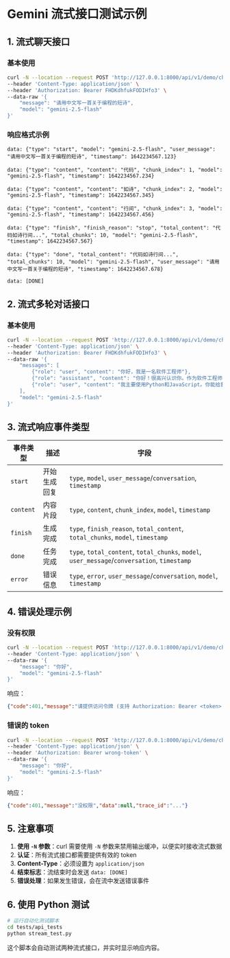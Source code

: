 # Gemini 流式接口测试示例

## 1. 流式聊天接口

### 基本使用
```bash
curl -N --location --request POST 'http://127.0.0.1:8000/api/v1/demo/chat/stream' \
--header 'Content-Type: application/json' \
--header 'Authorization: Bearer FHDKdhfukFODIHfo3' \
--data-raw '{
    "message": "请用中文写一首关于编程的短诗",
    "model": "gemini-2.5-flash"
}'
```

### 响应格式示例
```
data: {"type": "start", "model": "gemini-2.5-flash", "user_message": "请用中文写一首关于编程的短诗", "timestamp": 1642234567.123}

data: {"type": "content", "content": "代码", "chunk_index": 1, "model": "gemini-2.5-flash", "timestamp": 1642234567.234}

data: {"type": "content", "content": "如诗", "chunk_index": 2, "model": "gemini-2.5-flash", "timestamp": 1642234567.345}

data: {"type": "content", "content": "行间", "chunk_index": 3, "model": "gemini-2.5-flash", "timestamp": 1642234567.456}

data: {"type": "finish", "finish_reason": "stop", "total_content": "代码如诗行间...", "total_chunks": 10, "model": "gemini-2.5-flash", "timestamp": 1642234567.567}

data: {"type": "done", "total_content": "代码如诗行间...", "total_chunks": 10, "model": "gemini-2.5-flash", "user_message": "请用中文写一首关于编程的短诗", "timestamp": 1642234567.678}

data: [DONE]
```

## 2. 流式多轮对话接口

### 基本使用
```bash
curl -N --location --request POST 'http://127.0.0.1:8000/api/v1/demo/chat/stream/multi-turn' \
--header 'Content-Type: application/json' \
--header 'Authorization: Bearer FHDKdhfukFODIHfo3' \
--data-raw '{
    "messages": [
        {"role": "user", "content": "你好，我是一名软件工程师"},
        {"role": "assistant", "content": "你好！很高兴认识你。作为软件工程师，你主要使用什么编程语言呢？"},
        {"role": "user", "content": "我主要使用Python和JavaScript。你能给我一些关于代码优化的建议吗？"}
    ],
    "model": "gemini-2.5-flash"
}'
```

## 3. 流式响应事件类型

| 事件类型 | 描述 | 字段 |
|---------|------|------|
| `start` | 开始生成回复 | `type`, `model`, `user_message`/`conversation`, `timestamp` |
| `content` | 内容片段 | `type`, `content`, `chunk_index`, `model`, `timestamp` |
| `finish` | 生成完成 | `type`, `finish_reason`, `total_content`, `total_chunks`, `model`, `timestamp` |
| `done` | 任务完成 | `type`, `total_content`, `total_chunks`, `model`, `user_message`/`conversation`, `timestamp` |
| `error` | 错误信息 | `type`, `error`, `user_message`/`conversation`, `model`, `timestamp` |

## 4. 错误处理示例

### 没有权限
```bash
curl -N --location --request POST 'http://127.0.0.1:8000/api/v1/demo/chat/stream' \
--header 'Content-Type: application/json' \
--data-raw '{
    "message": "你好",
    "model": "gemini-2.5-flash"
}'
```

响应：
```json
{"code":401,"message":"请提供访问令牌 (支持 Authorization: Bearer <token> 或 token: <token> 格式)","data":null,"trace_id":"..."}
```

### 错误的 token
```bash
curl -N --location --request POST 'http://127.0.0.1:8000/api/v1/demo/chat/stream' \
--header 'Content-Type: application/json' \
--header 'Authorization: Bearer wrong-token' \
--data-raw '{
    "message": "你好",
    "model": "gemini-2.5-flash"
}'
```

响应：
```json
{"code":401,"message":"没权限","data":null,"trace_id":"..."}
```

## 5. 注意事项

1. **使用 `-N` 参数**：curl 需要使用 `-N` 参数来禁用输出缓冲，以便实时接收流式数据
2. **认证**：所有流式接口都需要提供有效的 token
3. **Content-Type**：必须设置为 `application/json`
4. **结束标志**：流结束时会发送 `data: [DONE]`
5. **错误处理**：如果发生错误，会在流中发送错误事件

## 6. 使用 Python 测试

```bash
# 运行自动化测试脚本
cd tests/api_tests
python stream_test.py
```

这个脚本会自动测试两种流式接口，并实时显示响应内容。 